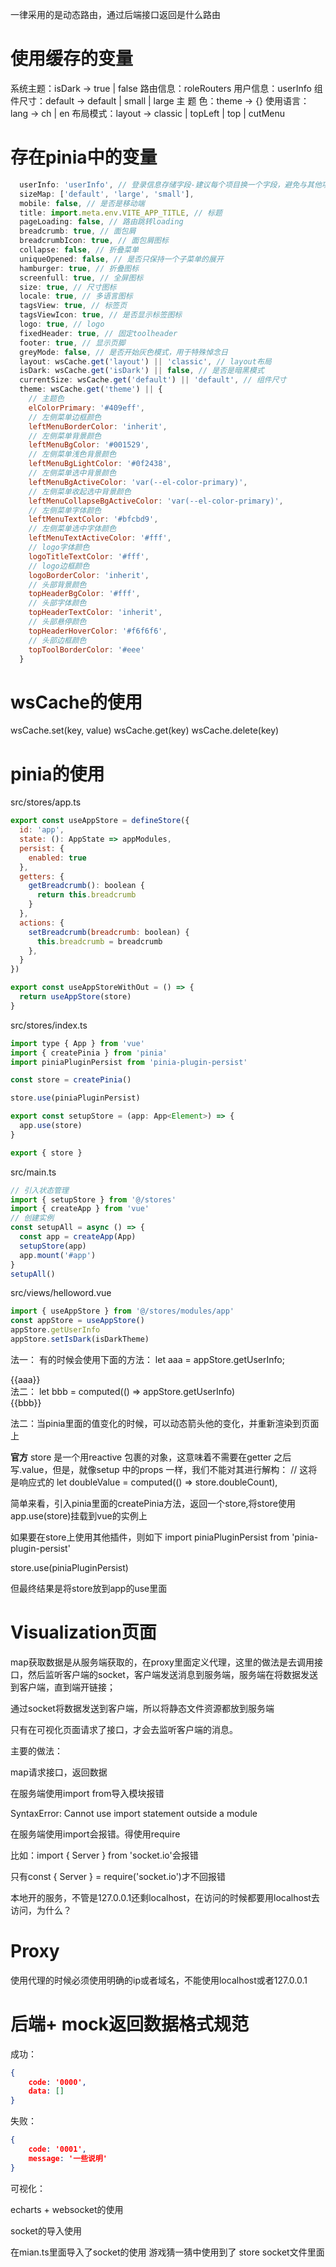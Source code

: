 一律采用的是动态路由，通过后端接口返回是什么路由


# 使用缓存的变量
系统主题：isDark -> true | false
路由信息：roleRouters
用户信息：userInfo
组件尺寸：default -> default | small | large
主 题 色：theme -> {}
使用语言：lang -> ch | en
布局模式：layout -> classic | topLeft | top | cutMenu


# 存在pinia中的变量
```js
  userInfo: 'userInfo', // 登录信息存储字段-建议每个项目换一个字段，避免与其他项目冲突
  sizeMap: ['default', 'large', 'small'],
  mobile: false, // 是否是移动端
  title: import.meta.env.VITE_APP_TITLE, // 标题
  pageLoading: false, // 路由跳转loading
  breadcrumb: true, // 面包屑
  breadcrumbIcon: true, // 面包屑图标
  collapse: false, // 折叠菜单
  uniqueOpened: false, // 是否只保持一个子菜单的展开
  hamburger: true, // 折叠图标
  screenfull: true, // 全屏图标
  size: true, // 尺寸图标
  locale: true, // 多语言图标
  tagsView: true, // 标签页
  tagsViewIcon: true, // 是否显示标签图标
  logo: true, // logo
  fixedHeader: true, // 固定toolheader
  footer: true, // 显示页脚
  greyMode: false, // 是否开始灰色模式，用于特殊悼念日
  layout: wsCache.get('layout') || 'classic', // layout布局
  isDark: wsCache.get('isDark') || false, // 是否是暗黑模式
  currentSize: wsCache.get('default') || 'default', // 组件尺寸
  theme: wsCache.get('theme') || {
    // 主题色
    elColorPrimary: '#409eff',
    // 左侧菜单边框颜色
    leftMenuBorderColor: 'inherit',
    // 左侧菜单背景颜色
    leftMenuBgColor: '#001529',
    // 左侧菜单浅色背景颜色
    leftMenuBgLightColor: '#0f2438',
    // 左侧菜单选中背景颜色
    leftMenuBgActiveColor: 'var(--el-color-primary)',
    // 左侧菜单收起选中背景颜色
    leftMenuCollapseBgActiveColor: 'var(--el-color-primary)',
    // 左侧菜单字体颜色
    leftMenuTextColor: '#bfcbd9',
    // 左侧菜单选中字体颜色
    leftMenuTextActiveColor: '#fff',
    // logo字体颜色
    logoTitleTextColor: '#fff',
    // logo边框颜色
    logoBorderColor: 'inherit',
    // 头部背景颜色
    topHeaderBgColor: '#fff',
    // 头部字体颜色
    topHeaderTextColor: 'inherit',
    // 头部悬停颜色
    topHeaderHoverColor: '#f6f6f6',
    // 头部边框颜色
    topToolBorderColor: '#eee'
  }
```

# wsCache的使用
wsCache.set(key, value)
wsCache.get(key)
wsCache.delete(key)
# pinia的使用
src/stores/app.ts
```js
export const useAppStore = defineStore({
  id: 'app',
  state: (): AppState => appModules,
  persist: {
    enabled: true
  },
  getters: {
    getBreadcrumb(): boolean {
      return this.breadcrumb
    }
  },
  actions: {
    setBreadcrumb(breadcrumb: boolean) {
      this.breadcrumb = breadcrumb
    },
  }
})

export const useAppStoreWithOut = () => {
  return useAppStore(store)
}

```
src/stores/index.ts
```js
import type { App } from 'vue'
import { createPinia } from 'pinia'
import piniaPluginPersist from 'pinia-plugin-persist'

const store = createPinia()

store.use(piniaPluginPersist)

export const setupStore = (app: App<Element>) => {
  app.use(store)
}

export { store }

```


src/main.ts
```js
// 引入状态管理
import { setupStore } from '@/stores'
import { createApp } from 'vue'
// 创建实例
const setupAll = async () => {
  const app = createApp(App)
  setupStore(app)
  app.mount('#app')
}
setupAll()
```

src/views/helloword.vue
```jsx
import { useAppStore } from '@/stores/modules/app'
const appStore = useAppStore()
appStore.getUserInfo
appStore.setIsDark(isDarkTheme)
```
法一：
有的时候会使用下面的方法：
let aaa = appStore.getUserInfo;
<div>{{aaa}}</div>
法二：
let bbb = computed(() => appStore.getUserInfo)
<div>{{bbb}}</div>

法二：当pinia里面的值变化的时候，可以动态箭头他的变化，并重新渲染到页面上

**官方**
store 是一个用reactive 包裹的对象，这意味着不需要在getter 之后写.value，但是，就像setup 中的props 一样，我们不能对其进行解构：
// 这将是响应式的
let doubleValue = computed(() => store.doubleCount),

简单来看，引入pinia里面的createPinia方法，返回一个store,将store使用app.use(store)挂载到vue的实例上


如果要在store上使用其他插件，则如下
import piniaPluginPersist from 'pinia-plugin-persist'

store.use(piniaPluginPersist)

但最终结果是将store放到app的use里面

# Visualization页面

map获取数据是从服务端获取的，在proxy里面定义代理，这里的做法是去调用接口，然后监听客户端的socket，客户端发送消息到服务端，服务端在将数据发送到客户端，直到端开链接；

通过socket将数据发送到客户端，所以将静态文件资源都放到服务端

只有在可视化页面请求了接口，才会去监听客户端的消息。

主要的做法：

map请求接口，返回数据

在服务端使用import from导入模块报错

SyntaxError: Cannot use import statement outside a module

在服务端使用import会报错。得使用require

比如：import { Server } from 'socket.io'会报错

只有const { Server } = require('socket.io')才不回报错

本地开的服务，不管是127.0.0.1还剩localhost，在访问的时候都要用localhost去访问，为什么？

# Proxy

使用代理的时候必须使用明确的ip或者域名，不能使用localhost或者127.0.0.1

# 后端+ mock返回数据格式规范

成功：

```json
{
	code: '0000',
    data: []
}
```

失败：

```json
{
    code: '0001',
    message: '一些说明'
}
```

可视化：

echarts + websocket的使用

socket的导入使用

在mian.ts里面导入了socket的使用
游戏猜一猜中使用到了
store socket文件里面

